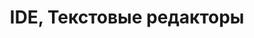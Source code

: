 ---
title: IDE, Текстовые редакторы
layout: chapter
short_name: ide-text-editors
permalink: ide-text-editors.html
---
